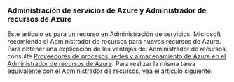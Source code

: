 ### Administración de servicios de Azure y Administrador de recursos de Azure
 
Este artículo es para un recurso en Administración de servicios. Microsoft recomienda el Administrador de recursos para nuevos recursos de Azure. Para obtener una explicación de las ventajas del Administrador de recursos, consulte [Proveedores de procesos, redes y almacenamiento de Azure en el Administrador de recursos de Azure](../articles/virtual-machines/virtual-machines-azurerm-versus-azuresm.md). Para realizar la misma tarea equivalente con el Administrador de recursos, vea el artículo siguiente:

<!---HONumber=August15_HO6-->